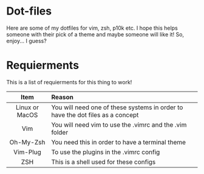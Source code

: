 # Dot-files

Here are some of my dotfiles for vim, zsh, p10k etc. I hope this helps someone with their pick of a theme and maybe someone will like it! So, enjoy... I guess?

# Requierments

This is a list of requierments for this thing to work!

| Item | Reason |
| :--: | :----- |
| Linux or MacOS | You will need one of these systems in order to have the dot files as a concept |
| Vim | You will need vim to use the .vimrc and the .vim folder |
| Oh-My-Zsh | You need this in order to have a terminal theme |
| Vim-Plug | To use the plugins in the .vimrc config |
| ZSH | This is a shell used for these configs |
